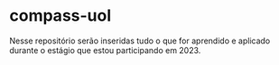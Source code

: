 # compass-uol
Nesse repositório serão inseridas tudo o que for aprendido e aplicado durante o estágio que estou participando em 2023.
